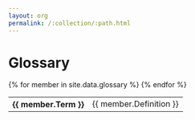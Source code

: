 ```yaml
---
layout: org
permalink: /:collection/:path.html
---
```

# Glossary

<table class="uk-table uk-table-large uk-table-striped">
{% for member in site.data.glossary %}
<tr>
    <th>{{ member.Term }}</th>
    <td>{{ member.Definition }}</td>
</tr>
{% endfor %}
</table>

